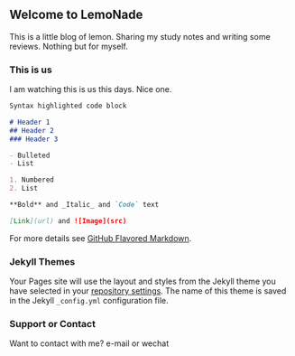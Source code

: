 ## Welcome to LemoNade

This is a little blog of lemon. Sharing my study notes and writing some reviews. Nothing but for myself.

### This is us
I am watching this is us this days. Nice one.

```markdown
Syntax highlighted code block

# Header 1
## Header 2
### Header 3

- Bulleted
- List

1. Numbered
2. List

**Bold** and _Italic_ and `Code` text

[Link](url) and ![Image](src)
```

For more details see [GitHub Flavored Markdown](https://guides.github.com/features/mastering-markdown/).

### Jekyll Themes

Your Pages site will use the layout and styles from the Jekyll theme you have selected in your [repository settings](https://github.com/lemon2017/lemonade/settings). The name of this theme is saved in the Jekyll `_config.yml` configuration file.

### Support or Contact

Want to contact with me?
e-mail or wechat
